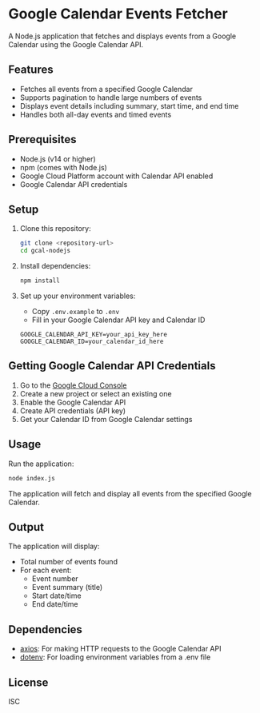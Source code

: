 # Google Calendar Events Fetcher

A Node.js application that fetches and displays events from a Google Calendar using the Google Calendar API.

## Features

- Fetches all events from a specified Google Calendar
- Supports pagination to handle large numbers of events
- Displays event details including summary, start time, and end time
- Handles both all-day events and timed events

## Prerequisites

- Node.js (v14 or higher)
- npm (comes with Node.js)
- Google Cloud Platform account with Calendar API enabled
- Google Calendar API credentials

## Setup

1. Clone this repository:
   ```bash
   git clone <repository-url>
   cd gcal-nodejs
   ```

2. Install dependencies:
   ```bash
   npm install
   ```

3. Set up your environment variables:
   - Copy `.env.example` to `.env`
   - Fill in your Google Calendar API key and Calendar ID
   ```env
   GOOGLE_CALENDAR_API_KEY=your_api_key_here
   GOOGLE_CALENDAR_ID=your_calendar_id_here
   ```

## Getting Google Calendar API Credentials

1. Go to the [Google Cloud Console](https://console.cloud.google.com/)
2. Create a new project or select an existing one
3. Enable the Google Calendar API
4. Create API credentials (API key)
5. Get your Calendar ID from Google Calendar settings

## Usage

Run the application:

```bash
node index.js
```

The application will fetch and display all events from the specified Google Calendar.

## Output

The application will display:
- Total number of events found
- For each event:
  - Event number
  - Event summary (title)
  - Start date/time
  - End date/time

## Dependencies

- [axios](https://www.npmjs.com/package/axios): For making HTTP requests to the Google Calendar API
- [dotenv](https://www.npmjs.com/package/dotenv): For loading environment variables from a .env file

## License

ISC
